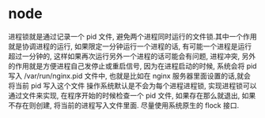 # node

进程锁就是通过记录一个 pid 文件, 避免两个进程同时运行的文件锁.其中一个作用就是协调进程的运行, 如果限定一分钟运行一个进程的话, 有可能一个进程是运行超过一分钟的, 
这样如果再次运行另外一个进程的话可能会有问题, 进程冲突, 另外的作用就是方便进程自己发停止或重启信号, 因为在进程启动的时候, 系统会将 pid 写入 /var/run/nginx.pid
文件中, 也就是比如在 nginx 服务器里面设置的话,就会将当前 pid 写入这个文件
操作系统默认是不会为每个进程进程锁, 实现进程锁可以通过文件来实现, 在程序开始的时候检查一个 pid 文件, 如果存在那么就退出, 如果不存在则创建, 将当前的进程写入文件里面.
尽量使用系统原生的 flock 接口.